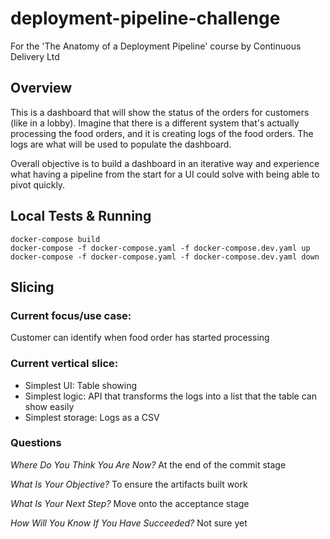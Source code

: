 # deployment-pipeline-challenge
For the 'The Anatomy of a Deployment Pipeline' course by Continuous Delivery Ltd

## Overview
This is a dashboard that will show the status of the orders for customers (like in a lobby). Imagine that there is a different system that's actually processing the food orders, and it is creating logs of the food orders. The logs are what will be used to populate the dashboard. 

Overall objective is to build a dashboard in an iterative way and experience what having a pipeline from the start for a UI could solve with being able to pivot quickly.

## Local Tests & Running

```
docker-compose build
docker-compose -f docker-compose.yaml -f docker-compose.dev.yaml up
docker-compose -f docker-compose.yaml -f docker-compose.dev.yaml down
```

## Slicing
### Current focus/use case:
Customer can identify when food order has started processing

### Current vertical slice:
- Simplest UI: Table showing
- Simplest logic: API that transforms the logs into a list that the table can show easily
- Simplest storage: Logs as a CSV

### Questions
*Where Do You Think You Are Now?*
At the end of the commit stage

*What Is Your Objective?*
To ensure the artifacts built work

*What Is Your Next Step?*
Move onto the acceptance stage

*How Will You Know If You Have Succeeded?*
Not sure yet
